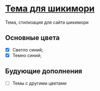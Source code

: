 # [Тема для шикимори](https://shikimori.one/NightGod)
Тема, стилизация для сайта шикимори

## Основные цвета

- [x] Светло синий;
- [x] Темно синий;

## Будующие дополнения

- [ ] Темы с другими цветами



